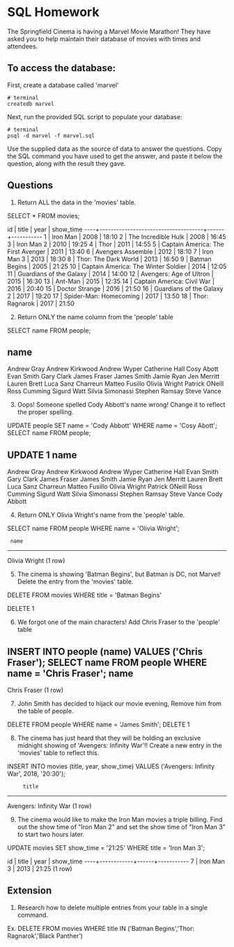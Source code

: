 # SQL Homework

The Springfield Cinema is having a Marvel Movie Marathon! They have asked you to help maintain their database of movies with times and attendees.

## To access the database:

First, create a database called 'marvel'

```
# terminal
createdb marvel
```

Next, run the provided SQL script to populate your database:

```
# terminal
psql -d marvel -f marvel.sql
```

Use the supplied data as the source of data to answer the questions. Copy the SQL command you have used to get the answer, and paste it below the question, along with the result they gave.

## Questions

1.  Return ALL the data in the 'movies' table.

SELECT * FROM movies;

id |                title                | year | show_time 
----+-------------------------------------+------+-----------
  1 | Iron Man                            | 2008 | 18:10
  2 | The Incredible Hulk                 | 2008 | 16:45
  3 | Iron Man 2                          | 2010 | 19:25
  4 | Thor                                | 2011 | 14:55
  5 | Captain America: The First Avenger  | 2011 | 13:40
  6 | Avengers Assemble                   | 2012 | 18:10
  7 | Iron Man 3                          | 2013 | 18:30
  8 | Thor: The Dark World                | 2013 | 16:50
  9 | Batman Begins                       | 2005 | 21:25
 10 | Captain America: The Winter Soldier | 2014 | 12:05
 11 | Guardians of the Galaxy             | 2014 | 14:00
 12 | Avengers: Age of Ultron             | 2015 | 16:30
 13 | Ant-Man                             | 2015 | 12:35
 14 | Captain America: Civil War          | 2016 | 20:40
 15 | Doctor Strange                      | 2016 | 21:50
 16 | Guardians of the Galaxy 2           | 2017 | 19:20
 17 | Spider-Man: Homecoming              | 2017 | 13:50
 18 | Thor: Ragnarok                      | 2017 | 21:50

2.  Return ONLY the name column from the 'people' table

SELECT name FROM people;

name        
--------------------
 Andrew Gray
 Andrew Kirkwood
 Andrew Wyper
 Catherine Hall
 Cosy Abott
 Evan Smith
 Gary Clark
 James Fraser
 James Smith
 Jamie Ryan
 Jen Merritt
 Lauren Brett
 Luca Sanz Charreun
 Matteo Fusillo
 Olivia Wright
 Patrick ONeill
 Ross Cumming
 Sigurd Watt
 Silvia Simonassi
 Stephen Ramsay
 Steve Vance

3.  Oops! Someone spelled Cody Abbott's name wrong! Change it to reflect the proper spelling.

UPDATE people SET name = 'Cody Abbott' WHERE name = 'Cosy Abott';
SELECT name FROM people;

UPDATE 1
        name        
--------------------
 Andrew Gray
 Andrew Kirkwood
 Andrew Wyper
 Catherine Hall
 Evan Smith
 Gary Clark
 James Fraser
 James Smith
 Jamie Ryan
 Jen Merritt
 Lauren Brett
 Luca Sanz Charreun
 Matteo Fusillo
 Olivia Wright
 Patrick ONeill
 Ross Cumming
 Sigurd Watt
 Silvia Simonassi
 Stephen Ramsay
 Steve Vance
 Cody Abbott


4.  Return ONLY Olivia Wright's name from the 'people' table.

SELECT name FROM people WHERE name = 'Olivia Wright';

     name      
---------------
 Olivia Wright
(1 row)

5.  The cinema is showing 'Batman Begins', but Batman is DC, not Marvel! Delete the entry from the 'movies' table.

DELETE FROM movies WHERE title = 'Batman Begins'

DELETE 1

6.  We forgot one of the main characters! Add Chris Fraser to the 'people' table

INSERT INTO people (name) VALUES ('Chris Fraser');
SELECT name FROM people WHERE name = 'Chris Fraser';
     name     
--------------
 Chris Fraser
(1 row)

7.  John Smith has decided to hijack our movie evening, Remove him from the table of people.

DELETE FROM people WHERE name = 'James Smith';
DELETE 1

8.  The cinema has just heard that they will be holding an exclusive midnight showing of 'Avengers: Infinity War'!! Create a new entry in the 'movies' table to reflect this.

INSERT INTO movies (title, year, show_time) VALUES ('Avengers: Infinity War', 2018, '20:30');

         title          
------------------------
 Avengers: Infinity War
(1 row)


9.  The cinema would like to make the Iron Man movies a triple billing. Find out the show time of "Iron Man 2" and set the show time of "Iron Man 3" to start two hours later.

UPDATE movies SET show_time = '21:25' WHERE title = 'Iron Man 3';

 id |   title    | year | show_time 
----+------------+------+-----------
  7 | Iron Man 3 | 2013 | 21:25
(1 row)



## Extension

1.  Research how to delete multiple entries from your table in a single command.

Ex. DELETE FROM movies WHERE title IN ('Batman Begins','Thor: Ragnarok','Black Panther')
